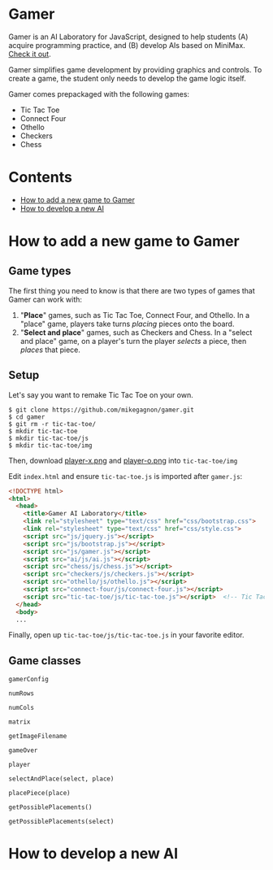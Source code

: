 # Gamer

Gamer is an AI Laboratory for JavaScript, designed to help students (A) acquire programming practice, and (B) develop AIs based on MiniMax. [Check it out](https://mikegagnon.github.io/gamer/).

Gamer simplifies game development by providing graphics and controls.
To create a game, the student only needs to develop the game logic itself.

Gamer comes prepackaged with the following games:

- Tic Tac Toe
- Connect Four
- Othello
- Checkers
- Chess


# Contents

- [How to add a new game to Gamer](#newgame)
- [How to develop a new AI](#newai)

# <a name="newgame">How to add a new game to Gamer</a>

## Game types

The first thing you need to know is that there are two types of games that Gamer can work with:

1. "**Place**" games, such as Tic Tac Toe, Connect Four, and Othello. In a "place" game, players take turns *placing* pieces onto the board.
2. "**Select and place**" games, such as Checkers and Chess. In a "select and place" game, on a player's turn the player *selects* a piece, then *places* that piece.

## Setup

Let's say you want to remake Tic Tac Toe on your own.

```
$ git clone https://github.com/mikegagnon/gamer.git
$ cd gamer
$ git rm -r tic-tac-toe/
$ mkdir tic-tac-toe
$ mkdir tic-tac-toe/js
$ mkdir tic-tac-toe/img
```

Then, download [player-x.png](https://raw.githubusercontent.com/mikegagnon/gamer/master/tic-tac-toe/img/player-x.png) and [player-o.png](https://raw.githubusercontent.com/mikegagnon/gamer/master/tic-tac-toe/img/player-o.png) into `tic-tac-toe/img`

Edit `index.html` and ensure `tic-tac-toe.js` is imported after `gamer.js`:

```html
<!DOCTYPE html>
<html>
  <head>
    <title>Gamer AI Laboratory</title>
    <link rel="stylesheet" type="text/css" href="css/bootstrap.css">
    <link rel="stylesheet" type="text/css" href="css/style.css">
    <script src="js/jquery.js"></script>
    <script src="js/bootstrap.js"></script>
    <script src="js/gamer.js"></script>
    <script src="ai/js/ai.js"></script>
    <script src="chess/js/chess.js"></script>
    <script src="checkers/js/checkers.js"></script>
    <script src="othello/js/othello.js"></script>
    <script src="connect-four/js/connect-four.js"></script>
    <script src="tic-tac-toe/js/tic-tac-toe.js"></script>  <!-- Tic Tac Toe  -->
  </head>
  <body>
  ...
```

Finally, open up `tic-tac-toe/js/tic-tac-toe.js` in your favorite editor.

## Game classes

`gamerConfig`

`numRows`

`numCols`

`matrix`

`getImageFilename`

`gameOver`

`player`

`selectAndPlace(select, place)`

`placePiece(place)`

`getPossiblePlacements()`

`getPossiblePlacements(select)`

# <a name="newai">How to develop a new AI</a>
